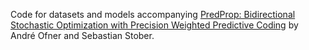 Code for datasets and models accompanying [PredProp: Bidirectional Stochastic Optimization with Precision Weighted Predictive Coding](https://arxiv.org/abs/2111.08792) by André Ofner and Sebastian Stober.
